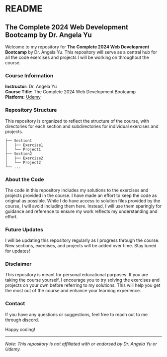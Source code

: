 # README

## The Complete 2024 Web Development Bootcamp by Dr. Angela Yu

Welcome to my repository for **The Complete 2024 Web Development Bootcamp** by Dr. Angela Yu. This repository will serve as a central hub for all the code exercises and projects I will be working on throughout the course.

### Course Information

**Instructor:** Dr. Angela Yu  
**Course Title:** The Complete 2024 Web Development Bootcamp  
**Platform:** [Udemy](https://www.udemy.com/course/the-complete-web-development-bootcamp/)

### Repository Structure

This repository is organized to reflect the structure of the course, with directories for each section and subdirectories for individual exercises and projects.

```
├── Section1
│   ├── Exercise1
│   └── Project1
├── Section2
│   ├── Exercise2
│   └── Project2
└── ...
```

### About the Code

The code in this repository includes my solutions to the exercises and projects provided in the course. I have made an effort to keep the code as original as possible. While I do have access to solution files provided by the course, I will avoid including them here. Instead, I will use them sparingly for guidance and reference to ensure my work reflects my understanding and effort.

### Future Updates

I will be updating this repository regularly as I progress through the course. New sections, exercises, and projects will be added over time. Stay tuned for updates!

### Disclaimer

This repository is meant for personal educational purposes. If you are taking the course yourself, I encourage you to try solving the exercises and projects on your own before referring to my solutions. This will help you get the most out of the course and enhance your learning experience.

### Contact

If you have any questions or suggestions, feel free to reach out to me through discord.

Happy coding!

---

*Note: This repository is not affiliated with or endorsed by Dr. Angela Yu or Udemy.*
